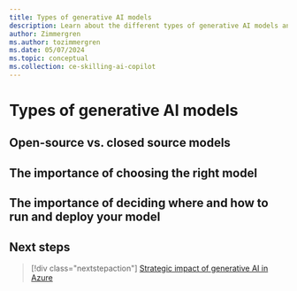 ```yaml
---
title: Types of generative AI models
description: Learn about the different types of generative AI models and how to choose the right model for your use cases.
author: Zimmergren
ms.author: tozimmergren
ms.date: 05/07/2024
ms.topic: conceptual
ms.collection: ce-skilling-ai-copilot
---
```


# Types of generative AI models

## Open-source vs. closed source models

## The importance of choosing the right model

## The importance of deciding where and how to run and deploy your model

## Next steps

> [!div class="nextstepaction"]
> [Strategic impact of generative AI in Azure](./strategy.md)
